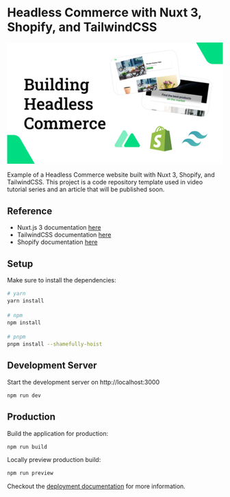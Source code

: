 # Headless Commerce with Nuxt 3, Shopify, and TailwindCSS

![Headless Commerce with Nuxt 3, Shopify, and TailwindCSS](/static/building-headless-commerce-nuxt-shopify-tailwind.png)

Example of a Headless Commerce website built with Nuxt 3, Shopify, and TailwindCSS. This project is a code repository template used in video tutorial series and an article that will be published soon.

## Reference

* Nuxt.js 3 documentation [here](https://v3.nuxtjs.org)
* TailwindCSS documentation [here](https://tailwindcss.com/)
* Shopify documentation [here](https://shopify.dev/api)

## Setup

Make sure to install the dependencies:

```bash
# yarn
yarn install

# npm
npm install

# pnpm
pnpm install --shamefully-hoist
```

## Development Server

Start the development server on http://localhost:3000

```bash
npm run dev
```

## Production

Build the application for production:

```bash
npm run build
```

Locally preview production build:

```bash
npm run preview
```

Checkout the [deployment documentation](https://v3.nuxtjs.org/guide/deploy/presets) for more information.
